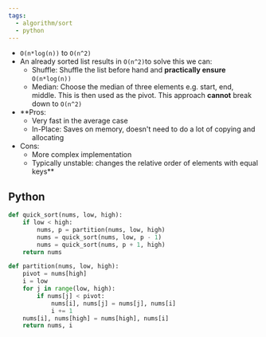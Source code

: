 ```yaml
---
tags:
  - algorithm/sort
  - python
---
```


- `O(n*log(n))` to `O(n^2)`
- An already sorted list results in `O(n^2)`to solve this we can:
	- Shuffle: Shuffle the list before hand and **practically ensure** `O(n*log(n))`
	- Median: Choose the median of three elements e.g. start, end, middle. This is then used as the pivot. This approach **cannot** break down to `O(n^2)`
- **Pros:
	- Very fast in the average case
	- In-Place: Saves on memory, doesn't need to do a lot of copying and allocating
- Cons:
	- More complex implementation
	- Typically unstable: changes the relative order of elements with equal keys**

## Python
```python
def quick_sort(nums, low, high):
    if low < high:
        nums, p = partition(nums, low, high)
        nums = quick_sort(nums, low, p - 1)
        nums = quick_sort(nums, p + 1, high)
    return nums

def partition(nums, low, high):
    pivot = nums[high]
    i = low
    for j in range(low, high):
        if nums[j] < pivot:
            nums[i], nums[j] = nums[j], nums[i]
            i += 1
    nums[i], nums[high] = nums[high], nums[i]
    return nums, i
``` 
